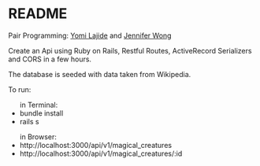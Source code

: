 # README

Pair Programming: [Yomi Lajide](https://github.com/Joll59) and [Jennifer Wong](https://github.com/wongjenn)

Create an Api using Ruby on Rails, Restful Routes, ActiveRecord Serializers and CORS in a few hours.

The database is seeded with data taken from Wikipedia.

To run:
<ul> in Terminal:
<li> bundle install </li>
<li> rails s </li>
</ul>
<ul>in Browser:
<li> http://localhost:3000/api/v1/magical_creatures </li>
<li> http://localhost:3000/api/v1/magical_creatures/:id </li>
</ul>
